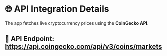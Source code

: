 # 🌐 API Integration Details

The app fetches live cryptocurrency prices using the **CoinGecko API**.

## 🔗 API Endpoint: https://api.coingecko.com/api/v3/coins/markets
